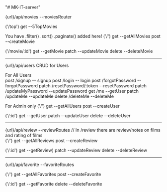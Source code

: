 "# MK-IT-server" 

{url}/api/movies   --moviesRouter

('/top')
get   --5TopMovies
  
You have .filter() .sort() .paginate() added here!
('/') 
get    --getAllMovies
post   --createMovie
  
('/movie/:id')
get     --getMovie
patch   --updateMovie
delete  --deleteMovie

---------------------------------------------------  

{url}/api/users CRUD for Users

For All Users   
post /signup                -- signup
post /login                 -- login
post /forgotPassword        -- forgotPassword 
patch /resetPassword/:token --resetPassword
patch /updateMyPassword     --updatePassword
get /me                     --getUser
patch /updateMe             --updateMe
delete /deleteMe            --deleteMe
   
For Admin only
('/')
get --getAllUsers
post --createUser

('/:id')
get    --getUser
patch  --updateUser
delete --deleteUser
  
---------------------------------------------------- 

{url}/api/review   --reviewRoutes // In /review there are review/notes on films and rating of films  
('/')
get      --getAllReviews
post     --createReview

('/:id')
get      --getReview)
patch    --updateReview
delete   --deleteReview
  
----------------------------------------------------
  
{url}/api/favorite   --favoriteRoutes

('/')
get        --getAllFavorites
post       --createFavorite

('/:id')
get        --getFavorite
delete     --deleteFavorite





